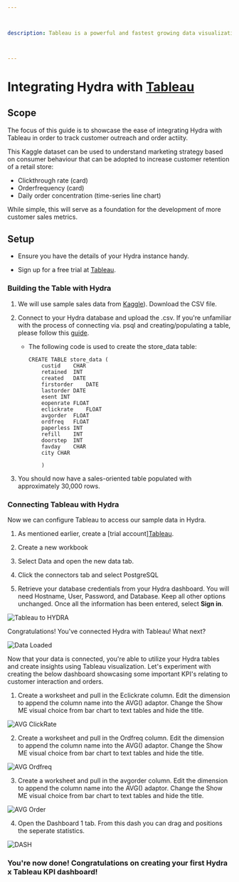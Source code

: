 ```yaml
---

  

description: Tableau is a powerful and fastest growing data visualization tool used in the Business Intelligence Industry.



---
```



# Integrating Hydra with [Tableau](https://www.tableau.com/)

  
## Scope

The focus of this guide is to showcase the ease of integrating Hydra with Tableau in order to track customer outreach and order actiity.

This Kaggle dataset can be used to understand marketing strategy based on consumer behaviour that can be adopted to increase customer retention of a retail store:
* Clickthrough rate (card)
* Orderfrequency (card)
* Daily order concentration (time-series line chart)

While simple, this will serve as a foundation for the development of more customer sales metrics.
  

## Setup

  


- Ensure you have the details of your Hydra instance handy.

  

- Sign up for a free trial at [Tableau](https://www.tableau.com/products/trial).

 
  

### Building the Table with Hydra


1. We will use sample sales data from [Kaggle](https://www.kaggle.com/datasets/uttamp/store-data?resource=download)). Download the CSV file.

  

2. Connect to your Hydra database and upload the .csv. If you're unfamiliar with the process of connecting via. psql and creating/populating a table, please follow this [guide](https://docs.hydra.so/centralize-data/load/from-local-csv-file).

    * The following code is used to create the store_data table:



      ```
      CREATE TABLE store_data (
          custid	CHAR
          retained	INT
          created	DATE
          firstorder	DATE
          lastorder	DATE
          esent	INT
          eopenrate	FLOAT
          eclickrate	FLOAT
          avgorder	FLOAT
          ordfreq	FLOAT
          paperless	INT
          refill	INT
          doorstep	INT
          favday	CHAR
          city CHAR

          )
      ```

  

3. You should now have a sales-oriented table populated with approximately 30,000 rows.

### Connecting Tableau with Hydra

  
  

Now we can configure Tableau to access our sample data in Hydra.

  
  

1. As mentioned earlier, create a [trial account][Tableau](https://www.tableau.com/products/trial).

  

2. Create a new workbook

  

3. Select Data and open the new data tab.

  

4. Click the connectors tab and select PostgreSQL 

  

5. Retrieve your database credentials from your Hydra dashboard. You will need Hostname, User, Password, and Database. Keep all other options unchanged. Once all the information has been entered, select **Sign in**.
    

![Tableau to HYDRA](https://user-images.githubusercontent.com/129688085/229379169-68f355d7-aa2b-498a-9db6-3de293f28b51.png)

Congratulations! You've connected Hydra with Tableau! What next?


![Data Loaded](https://user-images.githubusercontent.com/129688085/229379193-949f5118-935c-4dad-8983-a829f341f5c8.png)

Now that your data is connected, you're able to utilize your Hydra tables and create insights using Tableau visualization. Let's experiment with creating the below dashboard showcasing some important KPI's relating to customer interaction and orders.


1. Create a worksheet and pull in the Eclickrate column. Edit the dimension to append the column name into the AVG() adaptor. Change the Show ME visual choice from bar chart to text tables and hide the title.

![AVG ClickRate](https://user-images.githubusercontent.com/129688085/229379200-8fb3c67c-3ebd-4653-9a33-7e4071b288bb.png)


2. Create a worksheet and pull in the Ordfreq column. Edit the dimension to append the column name into the AVG() adaptor. Change the Show ME visual choice from bar chart to text tables and hide the title.

![AVG Ordfreq](https://user-images.githubusercontent.com/129688085/229379205-4fc390d0-560f-4e96-98cf-5268ea75afca.png)

3. Create a worksheet and pull in the avgorder column. Edit the dimension to append the column name into the AVG() adaptor. Change the Show ME visual choice from bar chart to text tables and hide the title.

![AVG Order](https://user-images.githubusercontent.com/129688085/229379209-18f53d9a-7312-4cc4-845f-6ae1329de513.png)

4. Open the Dashboard 1 tab. From this dash you can drag and positions the seperate statistics. 

![DASH](https://user-images.githubusercontent.com/129688085/229379215-e47b28f6-fc0a-4e9a-98f8-90e69b5fd7b3.png)


### You're now done! Congratulations on creating your first Hydra x Tableau KPI dashboard!


   
 

